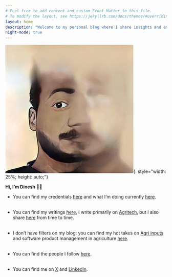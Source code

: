 ```yaml
---
# Feel free to add content and custom Front Matter to this file.
# To modify the layout, see https://jekyllrb.com/docs/themes/#overriding-theme-defaults
layout: home
description: "Welcome to my personal blog where I share insights and experiences."
night-mode: true
---
```

![itsme](dinesh.jpg){: style="width: 25%; height: auto;"}<br>

**Hi, I’m Dinesh 👋🏻**

- You can find my credentials [<u>here</u>]({{site.baseurl}}/about/) and what I’m doing currently [<u>here</u>]({{site.baseurl}}/what_im_doin_now/).<br><br>
- You can find my writings [<u>here</u>](/blog/), I write primarily on [<u>Agritech</u>](/agriculture/), but I also share [<u>here</u>](/random_musings/) from time to time.<br><br>
- I don’t have filters on my blog; you can find my hot takes on [<u>Agri inputs</u>](/agri_inputs/) and software product management in agriculture [<u>here</u>](/product_management_posts/).<br><br>
- You can find the people I follow [<u>here</u>]({{site.baseurl}}/people_i_follow/).<br><br>

- You can find me on [<u>X</u>](https://twitter.com/din8sh) and [<u>LinkedIn</u>](https://linkedin.com/in/din8sh).<br><br>